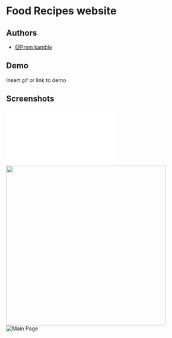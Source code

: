 
# Food Recipes website





## Authors

- [@Prem kamble](https://github.com/prem-kamble)


## Demo

Insert gif or link to demo


## Screenshots

![Main Page](file:///D:/FoodRecipe/index.html)
<img src="![index](https://user-images.githubusercontent.com/90962484/151674241-a9f85e0e-eff3-4895-b4c8-7c0231b27142.jpg)" width="430" height="430">
![Main Page]()

